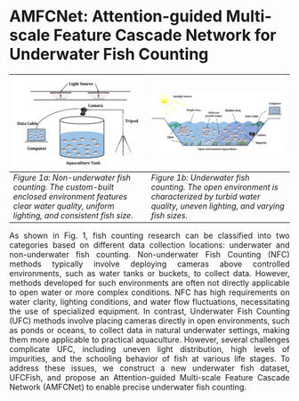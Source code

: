 # AMFCNet: Attention-guided Multi-scale Feature Cascade Network for Underwater Fish Counting
| ![Image 1](https://github.com/hanyu729/AMFCNet/raw/main/Figs/fig1a.png) | ![Image 2](https://github.com/hanyu729/AMFCNet/raw/main/Figs/fig1b.png) |
|--------------------------------------------|--------------------------------------------|
| *Figure 1a: Non-underwater fish counting. The custom-built enclosed environment features clear water quality, uniform lighting, and consistent fish size.*        | *Figure 1b: Underwater fish counting. The open environment is characterized by turbid water quality, uneven lighting, and varying fish sizes.*        |
<div style="text-align: justify;">
As shown in Fig. 1, fish counting research can be classified into two categories based on different data collection locations: underwater and non-underwater fish counting. Non-underwater Fish Counting (NFC) methods typically involve deploying cameras above controlled environments, such as water tanks or buckets, to collect data. However, methods developed for such environments are often not directly applicable to open water or more complex conditions. NFC has high requirements on water clarity, lighting conditions, and water flow fluctuations, necessitating the use of specialized equipment. 
In contrast, Underwater Fish Counting (UFC) methods involve placing cameras directly in open environments, such as ponds or oceans, to collect data in natural underwater settings, making them more applicable to practical aquaculture. However, several challenges complicate UFC, including uneven light distribution, high levels of impurities, and the schooling behavior of fish at various life stages. To address these issues, we construct a new underwater fish dataset, UFCFish, and propose an Attention-guided Multi-scale Feature Cascade Network (AMFCNet) to enable precise underwater fish counting.
</div>


